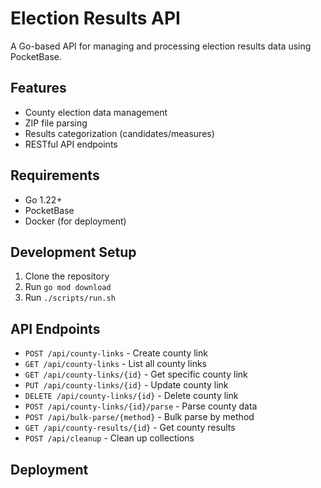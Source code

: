 # Election Results API

A Go-based API for managing and processing election results data using PocketBase.

## Features
- County election data management
- ZIP file parsing
- Results categorization (candidates/measures)
- RESTful API endpoints

## Requirements
- Go 1.22+
- PocketBase
- Docker (for deployment)

## Development Setup
1. Clone the repository
2. Run `go mod download`
3. Run `./scripts/run.sh`

## API Endpoints
- `POST /api/county-links` - Create county link
- `GET /api/county-links` - List all county links
- `GET /api/county-links/{id}` - Get specific county link
- `PUT /api/county-links/{id}` - Update county link
- `DELETE /api/county-links/{id}` - Delete county link
- `POST /api/county-links/{id}/parse` - Parse county data
- `POST /api/bulk-parse/{method}` - Bulk parse by method
- `GET /api/county-results/{id}` - Get county results
- `POST /api/cleanup` - Clean up collections

## Deployment 